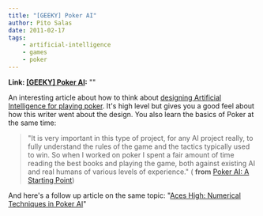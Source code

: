 ```yaml
---
title: "[GEEKY] Poker AI"
author: Pito Salas
date: 2011-02-17
tags:
    - artificial-intelligence
    - games
    - poker
---
```


**Link: [[GEEKY] Poker AI](None):** ""



An interesting article about how to think about [designing Artificial
Intelligence for playing
poker](<http://gamecareerguide.com/features/896/poker_ai_a_starting_.php>).
It's high level but gives you a good feel about how this writer went about the
design. You also learn the basics of Poker at the same time:

> "It is very important in this type of project, for any AI project really, to
> fully understand the rules of the game and the tactics typically used to
> win. So when I worked on poker I spent a fair amount of time reading the
> best books and playing the game, both against existing AI and real humans of
> various levels of experience." ( **from** [Poker AI: A Starting
> Point](<http://gamecareerguide.com/features/896/poker_ai_a_starting_.php>))

And here's a follow up article on the same topic: "[Aces High: Numerical
Techniques in Poker
AI](<http://www.gamasutra.com/view/feature/6154/aces_high_numerical_techniques_in_.php>)"

>


